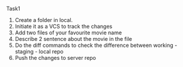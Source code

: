 Task1
1. Create a folder in local.
2. Initiate it as a VCS to track the changes
3. Add two files of your favourite movie name
4. Describe 2 sentence about the movie in the file
5. Do the diff commands to check the difference between working - staging - local repo
6. Push the changes to server repo
